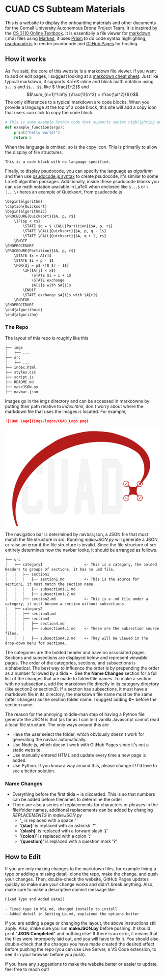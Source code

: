 # CUAD CS Subteam Materials
This is a website to display the onboarding materials and other documents for the Cornell University Autonomous Drone Project Team. It is inspired by the [CS 3110 Online Textbook](https://cs3110.github.io/textbook/cover.html). It is essentially a file viewer for [markdown](https://www.markdownguide.org/getting-started/) (.md) files using [Marked](https://marked.js.org/), it uses [Prism](https://prismjs.com/) to do code syntax highlighting, [psudocode.js](https://github.com/SaswatPadhi/pseudocode.js) to render psudocode and [GitHub Pages](https://pages.github.com/) for hosting.

## How it works
As I've said, the core of this website is a markdown file viewer. If you want to add or edit pages, I suggest looking at a [markdown cheat sheet](https://www.markdownguide.org/cheat-sheet/). Just like typical markdown, it supports KaTeX inline and block math notation using `$...$` and `$$...$$`, like $ \frac{1}{2}$ and 
$$\sum_{n=1}^\infty {\frac{1}{n^2} = \frac{\pi^2}{6}}$$
The only differences to a typical markdown are code blocks. When you provide a language at the top of a code block, this site will add a copy icon that users can click to copy the code block.
```Python
# This is some example Python code that supports syntax highlighting and quick copying
def example_function(args):
    print("hello world!")
    return 5
```
When the language is omitted, so is the copy icon. This is primarily to allow the display of file structures.
```
This is a code block with no language specified.
```
Finally, to display psudocode, you can specify the language as *algorithm* and then use [psudocode.js syntax](https://github.com/SaswatPadhi/pseudocode.js#grammar) to create psudocode, it's similar to some LaTeX algorithm packages. Additionally, inside these psudocode blocks you can use math notation available in LaTeX when enclosed like `$...$` or `\(...\)` heres an example of Quicksort, from psudocode.js
```algorithm
\begin{algorithm}
\caption{Quicksort}
\begin{algorithmic}
\PROCEDURE{Quicksort}{$A, p, r$}
    \IF{$p < r$} 
        \STATE $q = $ \CALL{Partition}{$A, p, r$}
        \STATE \CALL{Quicksort}{$A, p, q - 1$}
        \STATE \CALL{Quicksort}{$A, q + 1, r$}
    \ENDIF
\ENDPROCEDURE
\PROCEDURE{Partition}{$A, p, r$}
    \STATE $x = A[r]$
    \STATE $i = p - 1$
    \FOR{$j = p$ \TO $r - 1$}
        \IF{$A[j] < x$}
            \STATE $i = i + 1$
            \STATE exchange
            $A[i]$ with $A[j]$
        \ENDIF
        \STATE exchange $A[i]$ with $A[r]$
    \ENDFOR
\ENDPROCEDURE
\end{algorithmic}
\end{algorithm}
```

### The Repo
The layout of this repo is roughly like this
```
├── imgs
│   ├── ...
├── src
│   ├── ...
├── index.html
├── styles.css
├── script.js
├── README.md
├── makeJSON.py
├── navbar.json
```

Images go in the *imgs* directory and can be accessed in markdowns by putting their path relative to *index.html*, don't worry about where the markdown file that uses the images is located. For example,
```markdown
![CUAD Logo](imgs/logos/CUAD_Logo.png)
```
![CUAD Logo](imgs/logos/CUAD_Logo.png)


The navigation bar is determined by navbar.json, a JSON file that must match the file structure in *src*. Running *makeJSON.py* will generate a JSON or raise an error if the file structure is invalid. Since the file structure of *src* entirely determines how the navbar looks, it should be arranged as follows.
```
├── src
│   ├── category1                   <- This is a category, the bolded headers to groups of sections, it has no .md file.
│   │   ├── section1
│   │   │   ├── section1.md         <- This is the source for section1, it must match the section name.
│   │   │   ├── subsection1.1.md
│   │   │   ├── subsection1.2.md
│   │   ├── section2.md             <- This is a .md file under a category, it will become a section without subsections.
│   ├── category2
│   │   ├── section3.md
│   │   ├── section4
│   │   │   ├── section4.md
│   │   │   ├── subsection4.1.md    <- These are the subsection source files.
│   │   │   ├── subsection4.2.md    <- They will be viewed in the drop-down menu for section4.
```
The categories are the bolded header and have no associated pages. Sections and subsections are displayed below and represent viewable pages. The order of the categories, sections, and subsections is alphabetical. The best way to influence the order is by prepending the order as a number followed by a tilda **~**. See the **Name Changes** section for a full list of the changes that are made to folder/file names. To make a section with no subsections, add the markdown file directly in its category directory (like section2 or section3). If a section has subsections, it must have a markdown file in its directory, the markdown file name must be the same (after changes) as the section folder name. I suggest adding **0~** before the section name.

The reason for the annoying middle-man step of having a Python file generate the JSON is that (as far as I can tell) vanilla Javascript cannot read a local file structure. The only ways around this are
- Have the user select the folder, which obviously doesn't work for generating the navbar automatically.
- Use Node.js, which doesn't work with GitHub Pages since it's not a static website.
- Use manually entered HTML and update every time a new page is added.
- Use Python.
If you know a way around this, please change it! I'd love to see a better solution.

### Name Changes
- Everything before the first tilda **~** is discarded. This is so that numbers can be added before filenames to determine the order
- There are also a series of replacements for characters or phrases in the file/folder names, additional replacements can be added by changing *REPLACEMENTS* in *makeJSON.py*
    - '**_** is replaced with a space ' '
    - '**(star)**' is replaced with an asterisk '**\***'
    - '**(slash)**' is replaced with a forward slash '**/**'
    - '**(colon)**' is replaced with a colon '**:**'
    - '**(question)**' is replaced with a question mark '**?**'

## How to Edit
If you are only making changes to the markdown files, for example fixing a typo or adding a missing detail, clone the repo, make the change, and push your changes. Then, double-check the website, GitHub Pages updates quickly so make sure your change works and didn't break anything. Also, make sure to make a descriptive commit message like:
```
Fixed Typo and Added Detail

- Fixed typo in WSL.md, changed instally to install
- Added detail in Setting_Up.md, explained the options better
```


If you are adding a page or changing the layout, the above instructions still apply. Also, make sure you run **makeJSON.py** before pushing. It should print "**JSON Completed**" and nothing else! If there is an error, it means that the files were improperly laid out, and you will have to fix it. You should also double-check that the changes you have made created the desired effect before pushing the repo (you can use Live Server, a VS Code extension, to see it in your browser before you push).


If you have any suggestions to make the website better or easier to update, feel free to reach out!